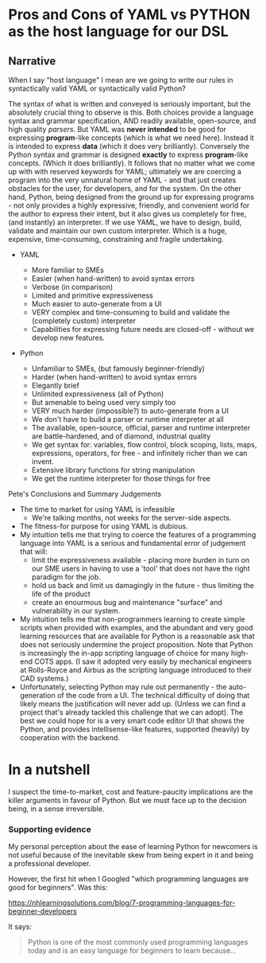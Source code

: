 # Pros and Cons of YAML vs PYTHON as the host language for our DSL

## Narrative

When I say "host language" I mean are we going to write our rules in
syntactically valid YAML or syntactically valid Python?

The syntax of what is written and conveyed is seriously important, but the
absolutely crucial thing to observe is this. Both choices provide a language
syntax and grammar specification, AND readily available, open-source, and high
quality *parsers*. But YAML was **never intended** to be good for expressing
**program**-like concepts (which is what we need here). Instead it is intended
to express **data** (which it does very brilliantly).  Conversely the Python
syntax and grammar is designed **exactly** to express **program**-like
concepts. (Which it does brilliantly). It follows that no matter what we come
up with with reserved keywords for YAML; ultimately we are coercing a program
into the very unnatural home of YAML - and that just creates obstacles for the
user, for developers, and for the system. On the other hand, Python, being
designed from the ground up for expressing programs - not only provides a
highly expressive, friendly, and convenient world for the author to express
their intent, but it also gives us completely for free, (and instantly) an
interpreter. If we use YAML, we have to design, build, validate and maintain
our own custom interpreter. Which is a huge, expensive, time-consuming,
constraining and fragile undertaking.

- YAML
  - More familiar to SMEs
  - Easier (when hand-written) to avoid syntax errors
  - Verbose (in comparison)
  - Limited and primitive expressiveness
  - Much easier to auto-generate from a UI
  - VERY complex and time-consuming to build and validate the 
    (completely custom) interpreter
  - Capabilities for expressing future needs are closed-off - without we 
    develop new features.

- Python
  - Unfamiliar to SMEs, (but famously beginner-friendly)
  - Harder (when hand-written) to avoid syntax errors
  - Elegantly brief
  - Unlimited expressiveness (all of Python)
  - But amenable to being used very simply too
  - VERY much harder (impossible?) to auto-generate from a UI
  - We don't have to build a parser or runtime interpreter at all
  - The available, open-source, official, parser and runtime interpreter 
    are battle-hardened, and of diamond, industrial quality
  - We get syntax for: variables, flow control, block scoping, lists,
    maps, expressions, operators, for free - and infinitely richer than we can 
	invent.
  - Extensive library functions for string manipulation
  - We get the runtime interpreter for those things for free

Pete's Conclusions and Summary Judgements

- The time to market for using YAML is infeasible
	-  We're talking months, not weeks for the server-side aspects.
- The fitness-for purpose for using YAML is dubious.
- My intuition tells me that trying to coerce the features of a programming 
  language into YAML is a serious and fundamental error of judgement that 
  will:
  	- limit the expressiveness available - placing more burden in turn on
	  our SME users in having to use a 'tool' that does not have the right 
	  paradigm for the job.
    - hold us back and limit us damagingly in the future - thus limiting the
	  life of the product
	- create an enourmous bug and maintenance "surface" and vulnerability in
	  our system.
- My intuition tells me that non-programmers learning to create simple
  scripts when provided with examples, and the abundant and very good 
  learning resources that are available for Python is a reasonable ask that
  does not seriously undermine the project proposition. Note that Python is
  increasingly the in-app scripting language of choice for many high-end
  COTS apps. (I saw it adopted very easily by mechanical engineers at 
  Rolls-Royce and Airbus as the scripting language introduced to their 
  CAD systems.)
- Unfortunately, selecting Python may rule out permanently - the
  auto-generation of the code from a UI. The technical difficulty of doing that
  likely means the justification will never add up. (Unless we can find a
  project that's already tackled this challenge that we can adopt). The best we
  could hope for is a very smart code editor UI that shows the Python, and
  provides intellisense-like features, supported (heavily) by cooperation with
  the backend.

# In a nutshell

I suspect the time-to-market, cost and feature-paucity implications are the
killer arguments in favour of Python. But we must face up to the decision
being, in a sense irreversible.

### Supporting evidence

My personal perception about the ease of learning Python for newcomers is not
useful because of the inevitable skew from being expert in it and being a
professional developer.

However, the first hit when I Googled "which programming languages are good for 
beginners". Was this:

https://nhlearningsolutions.com/blog/7-programming-languages-for-beginner-developers

It says:

> Python is one of the most commonly used programming languages today and is an
> easy language for beginners to learn because...

